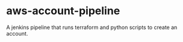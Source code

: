 # aws-account-pipeline
A jenkins pipeline that runs terraform and python scripts to create an account.
